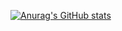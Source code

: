 [![Anurag's GitHub stats](https://github-readme-stats.vercel.app/api?username=AKEevee)](https://github.com/anuraghazra/github-readme-stats)
